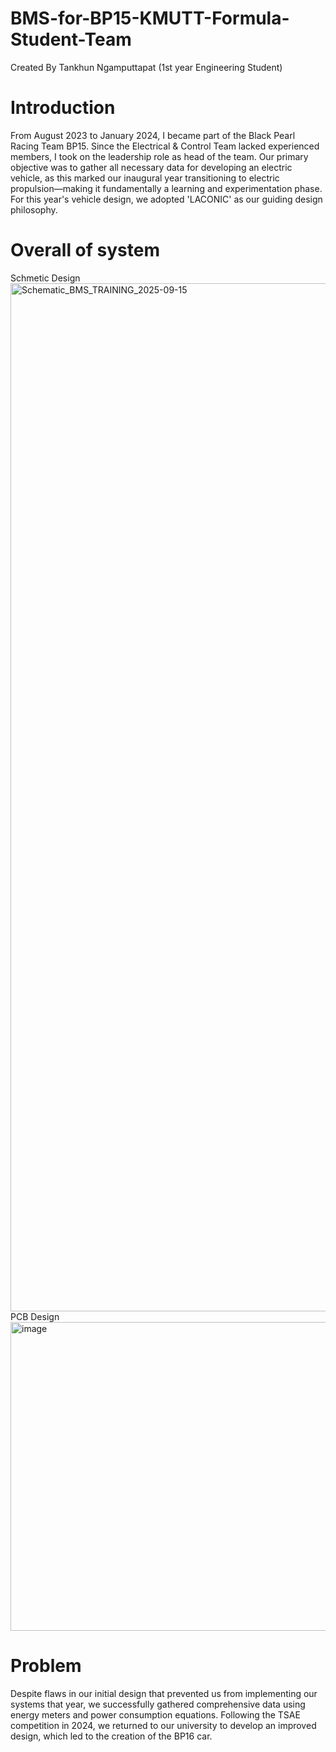 # BMS-for-BP15-KMUTT-Formula-Student-Team
Created By Tankhun Ngamputtapat (1st year Engineering Student)

# Introduction
From August 2023 to January 2024, I became part of the Black Pearl Racing Team BP15. Since the Electrical & Control Team lacked experienced members, I took on the leadership role as head of the team. Our primary objective was to gather all necessary data for developing an electric vehicle, as this marked our inaugural year transitioning to electric propulsion—making it fundamentally a learning and experimentation phase. For this year's vehicle design, we adopted 'LACONIC' as our guiding design philosophy.
# Overall of system
Schmetic Design
<img width="2340" height="1645" alt="Schematic_BMS_TRAINING_2025-09-15" src="https://github.com/user-attachments/assets/b9790085-096f-48bb-903b-c8d082b557db" />
PCB Design
<img width="1137" height="494" alt="image" src="https://github.com/user-attachments/assets/5bff9eae-c3cd-44b0-ae20-b24394220a1d" />
# Problem
Despite flaws in our initial design that prevented us from implementing our systems that year, we successfully gathered comprehensive data using energy meters and power consumption equations. Following the TSAE competition in 2024, we returned to our university to develop an improved design, which led to the creation of the BP16 car.
